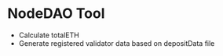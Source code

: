 # NodeDAO Tool

- Calculate totalETH
- Generate registered validator data based on depositData file
